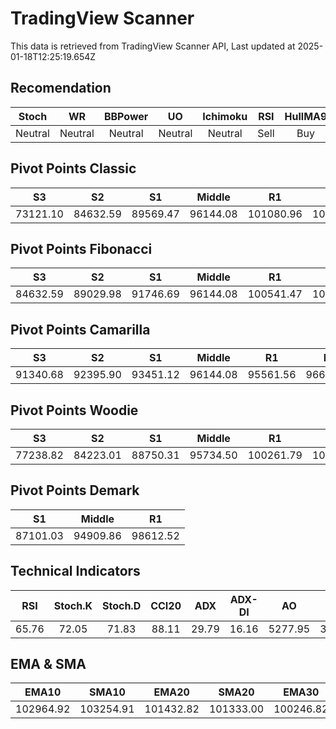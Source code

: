 # TradingView Scanner
This data is retrieved from TradingView Scanner API, Last updated at 2025-01-18T12:25:19.654Z

## Recomendation
| Stoch | WR | BBPower | UO | Ichimoku | RSI | HullMA9 |
| :---: | :---: | :---: | :---: | :---: | :---: | :---: |
| Neutral | Neutral | Neutral | Neutral | Neutral | Sell | Buy |

## Pivot Points Classic
| S3 | S2 | S1 | Middle | R1 | R2 | R3 |
| :---: | :---: | :---: | :---: | :---: | :---: | :---: |
| 73121.10 | 84632.59 | 89569.47 | 96144.08 | 101080.96 | 107655.57 | 119167.06 |

## Pivot Points Fibonacci
| S3 | S2 | S1 | Middle | R1 | R2 | R3 |
| :---: | :---: | :---: | :---: | :---: | :---: | :---: |
| 84632.59 | 89029.98 | 91746.69 | 96144.08 | 100541.47 | 103258.18 | 107655.57 |

## Pivot Points Camarilla
| S3 | S2 | S1 | Middle | R1 | R2 | R3 |
| :---: | :---: | :---: | :---: | :---: | :---: | :---: |
| 91340.68 | 92395.90 | 93451.12 | 96144.08 | 95561.56 | 96616.78 | 97672.00 |

## Pivot Points Woodie
| S3 | S2 | S1 | Middle | R1 | R2 | R3 |
| :---: | :---: | :---: | :---: | :---: | :---: | :---: |
| 77238.82 | 84223.01 | 88750.31 | 95734.50 | 100261.79 | 107245.99 | 111773.28 |

## Pivot Points Demark
| S1 | Middle | R1 |
| :---: | :---: | :---: |
| 87101.03 | 94909.86 | 98612.52 |

## Technical Indicators
| RSI | Stoch.K | Stoch.D | CCI20 | ADX | ADX-DI | AO | Mom | MACD | MACD | W.R | HullMA9 |
| :---: | :---: | :---: | :---: | :---: | :---: | :---: | :---: | :---: | :---: | :---: | :---: |
| 65.76 | 72.05 | 71.83 | 88.11 | 29.79 | 16.16 | 5277.95 | 3909.35 | 1981.30 | 1898.12 | -22.75 | 103463.70 |

## EMA & SMA
| EMA10 | SMA10 | EMA20 | SMA20 | EMA30 | SMA30 | EMA50 | SMA50 | EMA100 | SMA100 | EMA200 | SMA200 |
| :---: | :---: | :---: | :---: | :---: | :---: | :---: | :---: | :---: | :---: | :---: | :---: |
| 102964.92 | 103254.91 | 101432.82 | 101333.00 | 100246.82 | 99452.24 | 98862.23 | 97330.37 | 97669.21 | 97229.81 | 96832.06 | 97268.14 |